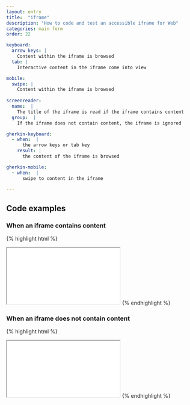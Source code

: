 ```yaml
---
layout: entry
title:  "iframe"
description: "How to code and test an accessible iframe for Web"
categories: main form
order: 22

keyboard:
  arrow keys: |
    Content within the iframe is browsed
  tab: |
    Interactive content in the iframe come into view

mobile:
  swipe: |
    Content within the iframe is browsed
    
screenreader:
  name:  |
    The title of the iframe is read if the iframe contains content 
  group:  |
    If the iframe does not contain content, the iframe is ignored

gherkin-keyboard: 
  - when:  |
      the arrow keys or tab key
    result: |
      the content of the iframe is browsed

gherkin-mobile:
  - when:  |
      swipe to content in the iframe
      
---
```


## Code examples

### When an iframe contains content

{% highlight html %}
<iframe title="Coffee maker demonstration" 
        src="coffee-maker-demo.html">
</iframe>
{% endhighlight %}

### When an iframe does not contain content

{% highlight html %}
<iframe title="Hidden intentionally"
        aria-hidden="true" 
        src="script-injection.net">
</iframe>
{% endhighlight %}